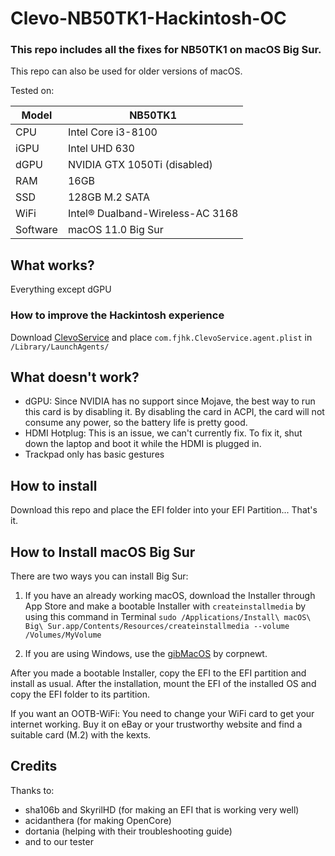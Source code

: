 # Clevo-NB50TK1-Hackintosh-OC

### This repo includes all the fixes for NB50TK1 on macOS Big Sur.

This repo can also be used for older versions of macOS.

Tested on:

Model | NB50TK1
------------- | ---------------
CPU | Intel Core i3-8100
iGPU | Intel UHD 630
dGPU | NVIDIA GTX 1050Ti (disabled)
RAM | 16GB
SSD | 128GB M.2 SATA
WiFi | Intel® Dualband-Wireless-AC 3168
Software | macOS 11.0 Big Sur

## What works?

Everything except dGPU

### How to improve the Hackintosh experience

Download [ClevoService](https://github.com/FreeJHack/ClevoService) and place `com.fjhk.ClevoService.agent.plist` in `/Library/LaunchAgents/`

## What doesn't work?

* dGPU: Since NVIDIA has no support since Mojave, the best way to run this card is by disabling it. By disabling the card in ACPI, the card will not consume any power, so the battery life is pretty good.
* HDMI Hotplug: This is an issue, we can't currently fix. To fix it, shut down the laptop and boot it while the HDMI is plugged in.
* Trackpad only has basic gestures

## How to install

Download this repo and place the EFI folder into your EFI Partition... That's it.

## How to Install macOS Big Sur

There are two ways you can install Big Sur:

1. If you have an already working macOS, download the Installer through App Store and make a bootable Installer with `createinstallmedia` by using this command in Terminal `sudo /Applications/Install\ macOS\ Big\ Sur.app/Contents/Resources/createinstallmedia --volume /Volumes/MyVolume`

2. If you are using Windows, use the [gibMacOS](https://github.com/corpnewt/gibMacOS) by corpnewt.

After you made a bootable Installer, copy the EFI to the EFI partition and install as usual. After the installation, mount the EFI of the installed OS and copy the EFI folder to its partition.

If you want an OOTB-WiFi: You need to change your WiFi card to get your internet working. Buy it on eBay or your trustworthy website and find a suitable card (M.2) with the kexts.


## Credits

Thanks to:

* sha106b and SkyrilHD (for making an EFI that is working very well)
* acidanthera (for making OpenCore)
* dortania (helping with their troubleshooting guide)
* and to our tester
